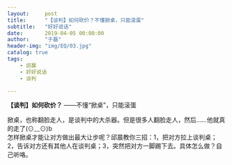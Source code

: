 ```yaml
---
layout:     post
title:      "【谈判】如何砍价？不懂掀桌，只能滚蛋"
subtitle:   "好好说话"
date:       2019-04-05 00:00:00
author:     "于磊"
header-img: "img/EQ/03.jpg"
catalog: true
tags:
    - 邱晨
    - 好好说话
    - 谈判

---
```




**【谈判】如何砍价？**
 ——不懂“掀桌”，只能滚蛋

 掀桌，也称翻脸走人，是谈判中的大杀器。但是很多人翻脸走人，然后……他就真的走了(⊙﹏⊙)b  
怎样掀桌才能让对方做出最大让步呢？邱晨教你三招：1，把对方拉上谈判桌；2，告诉对方还有其他人在谈判桌；3，突然把对方一脚踢下去。具体怎么做？自己听咯。